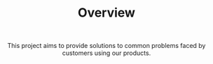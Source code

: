 <h1 id="overview" align="center">Overview</h1>
<br>
<p align="center">
This project aims to provide solutions to common problems faced by customers using our products.
</p>